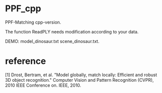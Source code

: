 # PPF_cpp

PPF-Matching cpp-version.

The function ReadPLY needs modification according to your data.

DEMO: model_dinosaur.txt 
      scene_dinosaur.txt.

# reference
[1] Drost, Bertram, et al. "Model globally, match locally: Efficient and robust 3D object recognition." Computer Vision and Pattern Recognition (CVPR), 2010 IEEE Conference on. IEEE, 2010.
